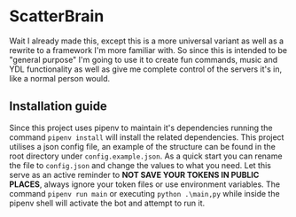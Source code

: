 # ScatterBrain

Wait I already made this, except this is a more universal variant as well as a rewrite to a framework I'm more familiar with.
So since this is intended to be "general purpose" I'm going to use it to create fun commands, music and YDL functionality as well as give me complete control of the servers it's in, like a normal person would.

## Installation guide

Since this project uses pipenv to maintain it's dependencies running the command `pipenv install` will install the related dependencies.
This project utilises a json config file, an example of the structure can be found in the root directory under `config.example.json`. As a quick start you can rename the file to `config.json` and change the values to what you need.
Let this serve as an active reminder to **NOT SAVE YOUR TOKENS IN PUBLIC PLACES**, always ignore your token files or use environment variables.
The command `pipenv run main` or executing `python .\main,py` while inside the pipenv shell will activate the bot and attempt to run it.
